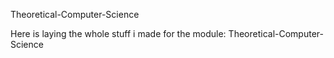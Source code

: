 Theoretical-Computer-Science

Here is laying the whole stuff i made for the module: Theoretical-Computer-Science
